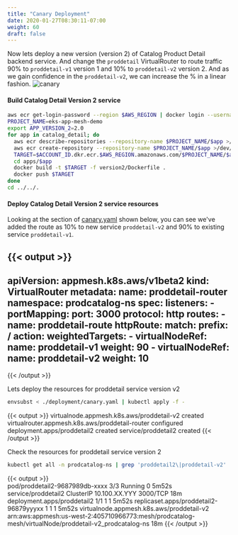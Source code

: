 ```yaml
---
title: "Canary Deployment"
date: 2020-01-27T08:30:11-07:00
weight: 60
draft: false
---
```


  
Now lets deploy a new version (version 2) of Catalog Product Detail backend service. 
And change the `proddetail` VirtualRouter to route traffic 90% to `proddetail-v1` version 1 and 10% to `proddetail-v2` version 2. 
And as we gain confidence in the `proddetail-v2`, we can increase the % in a linear fashion. 
![canary](/images/app_mesh_fargate/canary1.png)

#### Build Catalog Detail Version 2 service

```bash
aws ecr get-login-password --region $AWS_REGION | docker login --username AWS --password-stdin $ACCOUNT_ID.dkr.ecr.$AWS_REGION.amazonaws.com
PROJECT_NAME=eks-app-mesh-demo
export APP_VERSION_2=2.0
for app in catalog_detail; do
  aws ecr describe-repositories --repository-name $PROJECT_NAME/$app >/dev/null 2>&1 || \
  aws ecr create-repository --repository-name $PROJECT_NAME/$app >/dev/null
  TARGET=$ACCOUNT_ID.dkr.ecr.$AWS_REGION.amazonaws.com/$PROJECT_NAME/$app:$APP_VERSION_2
  cd apps/$app
  docker build -t $TARGET -f version2/Dockerfile .
  docker push $TARGET
done
cd ../../.
```

#### Deploy Catalog Detail Version 2 service resources

Looking at the section of [canary.yaml](https://github.com/aws-containers/eks-app-mesh-polyglot-demo/blob/master/deployment/canary.yaml#L27) shown below, 
you can see we've added the route as 10% to new service `proddetail-v2` and 90% to existing service `proddetail-v1`.

{{< output >}}
---
apiVersion: appmesh.k8s.aws/v1beta2
kind: VirtualRouter
metadata:
  name: proddetail-router
  namespace: prodcatalog-ns
spec:
  listeners:
    - portMapping:
        port: 3000
        protocol: http
  routes:
    - name: proddetail-route
      httpRoute:
        match:
          prefix: /
        action:
          weightedTargets:
            - virtualNodeRef:
                name: proddetail-v1
              weight: 90
            - virtualNodeRef:
                name: proddetail-v2
              weight: 10
---
{{< /output >}}

Lets deploy the resources for proddetail service version v2

```bash
envsubst < ./deployment/canary.yaml | kubectl apply -f -
```
{{< output >}}
virtualnode.appmesh.k8s.aws/proddetail-v2 created
virtualrouter.appmesh.k8s.aws/proddetail-router configured
deployment.apps/proddetail2 created
service/proddetail2 created
{{< /output >}}

Check the resources for proddetail service version 2

```bash
kubectl get all -n prodcatalog-ns | grep 'proddetail2\|proddetail-v2'
```
{{< output >}}    
pod/proddetail2-9687989db-xxxx      3/3     Running   0          5m52s
service/proddetail2     ClusterIP      10.100.XX.YYY    <none>                                                                          3000/TCP       18m
deployment.apps/proddetail2     1/1     1            1           5m52s
replicaset.apps/proddetail2-96879yyyxx      1         1         1       5m52s
virtualnode.appmesh.k8s.aws/proddetail-v2   arn:aws:appmesh:us-west-2:405710966773:mesh/prodcatalog-mesh/virtualNode/proddetail-v2_prodcatalog-ns   18m
{{< /output >}}
